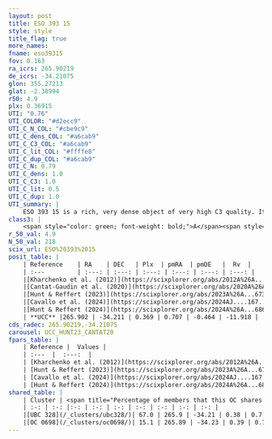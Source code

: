 ```yaml
---
layout: post
title: ESO 393 15
style: style
title_flag: true
more_names: 
fname: eso39315
fov: 0.163
ra_icrs: 265.90219
de_icrs: -34.21075
glon: 355.27213
glat: -2.38994
r50: 4.9
plx: 0.36915
UTI: "0.76"
UTI_COLOR: "#d2ecc9"
UTI_C_N_COL: "#cbe9c9"
UTI_C_dens_COL: "#a6cab9"
UTI_C_C3_COL: "#a6cab9"
UTI_C_lit_COL: "#ffffe8"
UTI_C_dup_COL: "#a6cab9"
UTI_C_N: 0.79
UTI_C_dens: 1.0
UTI_C_C3: 1.0
UTI_C_lit: 0.5
UTI_C_dup: 1.0
UTI_summary: |
    ESO 393 15 is a rich, very dense object of very high C3 quality. It is moderately studied in the literature. This object shares a significant percentage of members with 2 later reported entries.
class3: |
    <span style="color: green; font-weight: bold;">A</span><span style="color: green; font-weight: bold;">A</span>
r_50_val: 4.9
N_50_val: 218
scix_url: ESO%20393%2015
posit_table: |
    | Reference    | RA    | DEC   | Plx  | pmRA  | pmDE   |  Rv  |
    | :---         | :---: | :---: | :---: | :---: | :---: | :---: |
    |[Kharchenko et al. (2012)](https://scixplorer.org/abs/2012A%26A...543A.156K) | 265.905 | -34.213 | -- | -9.15 | 0.23 | -- |
    |[Cantat-Gaudin et al. (2020)](https://scixplorer.org/abs/2020A%26A...640A...1C) | 265.923 | -34.203 | 0.315 | 0.748 | -0.489 | -- |
    |[Hunt & Reffert (2023)](https://scixplorer.org/abs/2023A%26A...673A.114H) | 265.877 | -34.219 | 0.384 | 0.696 | -0.504 | -13.008 |
    |[Cavallo et al. (2024)](https://scixplorer.org/abs/2024AJ....167...12C) | 265.908 | -34.219 | 0.382 | -- | -- | -- |
    |[Hunt & Reffert (2024)](https://scixplorer.org/abs/2024A%26A...686A..42H) | 265.877 | -34.219 | 0.384 | 0.696 | -0.504 | -13.008 |
    | **UCC** |265.902 | -34.211 | 0.369 | 0.707 | -0.464 | -11.918 | 
cds_radec: 265.90219,-34.21075
carousel: UCC_HUNT23_CANTAT20
fpars_table: |
    | Reference |  Values |
    | :---  |  :---:  |
    | [Kharchenko et al. (2012)](https://scixplorer.org/abs/2012A%26A...543A.156K) | `e_bv=1.666, distance=2471, log_age=9.15` |
    | [Hunt & Reffert (2023)](https://scixplorer.org/abs/2023A%26A...673A.114H) | `AV50=2.829, diffAV50=1.968, MOD50=11.882, logAge50=7.698` |
    | [Cavallo et al. (2024)](https://scixplorer.org/abs/2024AJ....167...12C) | `AV50=3.46, dMod50=10.82, logAge50=7.5, [Fe/H]50=-1.01` |
    | [Hunt & Reffert (2024)](https://scixplorer.org/abs/2024A%26A...686A..42H) | `MassJ=2219.89` |
shared_table: |
    | Cluster | <span title="Percentage of members that this OC shares with the ones listed">%</span>   | RA   | DEC   | Plx   | pmRA  | pmDE  | Rv | UTI |
    | :-: | :-: |:-: | :-: | :-: | :-: | :-: | :-: | :-: |
    |[UBC 328](/_clusters/ubc328/)| 67.0 | 265.9 | -34.21 | 0.38 | 0.7 | -0.46 | -11.92 |0.0 |
    |[OC 0698](/_clusters/oc0698/)| 15.1 | 265.89 | -34.23 | 0.39 | 0.71 | -0.45 | 7.8 |0.0 |
---
```

